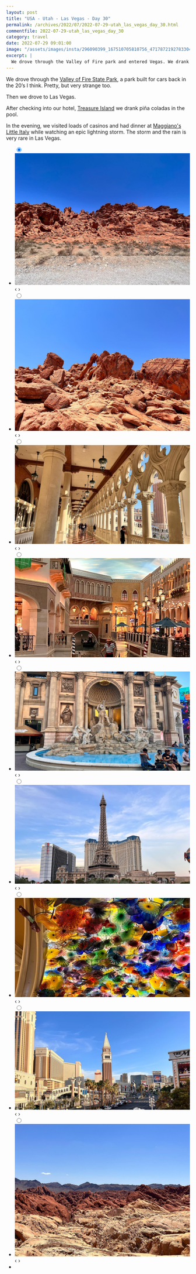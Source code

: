 ```yaml
---
layout: post
title: "USA - Utah - Las Vegas - Day 30"
permalink: /archives/2022/07/2022-07-29-utah_las_vegas_day_30.html
commentfile: 2022-07-29-utah_las_vegas_day_30
category: travel
date: 2022-07-29 09:01:00
image: "/assets/images/insta/296090399_167510705810756_4717872192783304451_n_17951773831994831.jpg"
excerpt: |
  We drove through the Valley of Fire park and entered Vegas. We drank piña coladas in the pool. Visited loads of casinos and had dinner watching an epic lightning storm.
---
```


We drove through the [Valley of Fire State Park](https://maps.app.goo.gl/S5SJo5bDAbSxZ6S29), a park built for cars back in the 20’s I think. Pretty, but very strange too.

Then we drove to Las Vegas.

After checking into our hotel, [Treasure Island](https://maps.app.goo.gl/dLUnQEacXG5Stsuq9) we drank piña coladas in the pool.

In the evening, we visited loads of casinos and had dinner at [Maggiano's Little Italy](https://maps.app.goo.gl/VFe3UUwvvq8Ly62G7) while watching an epic lightning storm. The storm and the rain is very rare in Las Vegas.

<ul class="slides">
    <input type="radio" name="radio-btn" id="img-1" checked="checked" />
    <li class="slide-container">
        <div class="slide">
          <a href="/assets/images/insta/296263201_176916231456499_8017129796153484718_n_17979003322589672.jpg"><img src="/assets/images/insta/296263201_176916231456499_8017129796153484718_n_17979003322589672.jpg" /></a>
        </div>			
    	<div class="nav">
      	     <label for="img-9" class="prev">&#x2039;</label>
      	     <label for="img-2" class="next">&#x203a;</label>
    	 </div>
    </li>    <input type="radio" name="radio-btn" id="img-2"  />
    <li class="slide-container">
        <div class="slide">
          <a href="/assets/images/insta/296208210_2881104502191464_4370302507204854330_n_17882637965647208.jpg"><img src="/assets/images/insta/296208210_2881104502191464_4370302507204854330_n_17882637965647208.jpg" /></a>
        </div>			
    	<div class="nav">
      	     <label for="img-1" class="prev">&#x2039;</label>
      	     <label for="img-3" class="next">&#x203a;</label>
    	 </div>
    </li>    <input type="radio" name="radio-btn" id="img-3"  />
    <li class="slide-container">
        <div class="slide">
          <a href="/assets/images/insta/295881938_552886836618814_4790665030420270078_n_18229167814193929.jpg"><img src="/assets/images/insta/295881938_552886836618814_4790665030420270078_n_18229167814193929.jpg" /></a>
        </div>			
    	<div class="nav">
      	     <label for="img-2" class="prev">&#x2039;</label>
      	     <label for="img-4" class="next">&#x203a;</label>
    	 </div>
    </li>    <input type="radio" name="radio-btn" id="img-4"  />
    <li class="slide-container">
        <div class="slide">
          <a href="/assets/images/insta/296087339_788091449212383_1940794798986747643_n_17940840401228049.jpg"><img src="/assets/images/insta/296087339_788091449212383_1940794798986747643_n_17940840401228049.jpg" /></a>
        </div>			
    	<div class="nav">
      	     <label for="img-3" class="prev">&#x2039;</label>
      	     <label for="img-5" class="next">&#x203a;</label>
    	 </div>
    </li>    <input type="radio" name="radio-btn" id="img-5"  />
    <li class="slide-container">
        <div class="slide">
          <a href="/assets/images/insta/296347061_1033129947567523_6145070923114023228_n_18227959102120670.jpg"><img src="/assets/images/insta/296347061_1033129947567523_6145070923114023228_n_18227959102120670.jpg" /></a>
        </div>			
    	<div class="nav">
      	     <label for="img-4" class="prev">&#x2039;</label>
      	     <label for="img-6" class="next">&#x203a;</label>
    	 </div>
    </li>    <input type="radio" name="radio-btn" id="img-6"  />
    <li class="slide-container">
        <div class="slide">
          <a href="/assets/images/insta/296262530_1280995362728649_4318278003908757463_n_17972917174638007.jpg"><img src="/assets/images/insta/296262530_1280995362728649_4318278003908757463_n_17972917174638007.jpg" /></a>
        </div>			
    	<div class="nav">
      	     <label for="img-5" class="prev">&#x2039;</label>
      	     <label for="img-7" class="next">&#x203a;</label>
    	 </div>
    </li>    <input type="radio" name="radio-btn" id="img-7"  />
    <li class="slide-container">
        <div class="slide">
          <a href="/assets/images/insta/296166222_1060113597953820_7681073681678514650_n_17936018288159781.jpg"><img src="/assets/images/insta/296166222_1060113597953820_7681073681678514650_n_17936018288159781.jpg" /></a>
        </div>			
    	<div class="nav">
      	     <label for="img-6" class="prev">&#x2039;</label>
      	     <label for="img-8" class="next">&#x203a;</label>
    	 </div>
    </li>    <input type="radio" name="radio-btn" id="img-8"  />
    <li class="slide-container">
        <div class="slide">
          <a href="/assets/images/insta/296090399_167510705810756_4717872192783304451_n_17951773831994831.jpg"><img src="/assets/images/insta/296090399_167510705810756_4717872192783304451_n_17951773831994831.jpg" /></a>
        </div>			
    	<div class="nav">
      	     <label for="img-7" class="prev">&#x2039;</label>
      	     <label for="img-9" class="next">&#x203a;</label>
    	 </div>
    </li>
    <input type="radio" name="radio-btn" id="img-9" />
    <li class="slide-container">
        <div class="slide">
          <a href="/assets/images/insta/296014137_176070314894594_4717275395008157478_n_18027301948389605.jpg"><img src="/assets/images/insta/296014137_176070314894594_4717275395008157478_n_18027301948389605.jpg" /></a>
        </div>
    	<div class="nav">
      	     <label for="img-8" class="prev">&#x2039;</label>
      	     <label for="img-1" class="next">&#x203a;</label>
    	 </div>
    </li>
  <li class="nav-dots">
      <label for="img-1" class="nav-dot" id="img-dot-1"></label>
      <label for="img-2" class="nav-dot" id="img-dot-2"></label>
      <label for="img-3" class="nav-dot" id="img-dot-3"></label>
      <label for="img-4" class="nav-dot" id="img-dot-4"></label>
      <label for="img-5" class="nav-dot" id="img-dot-5"></label>
      <label for="img-6" class="nav-dot" id="img-dot-6"></label>
      <label for="img-7" class="nav-dot" id="img-dot-7"></label>
      <label for="img-8" class="nav-dot" id="img-dot-8"></label>
      <label for="img-9" class="nav-dot" id="img-dot-9"></label>
  </li>
</ul>
